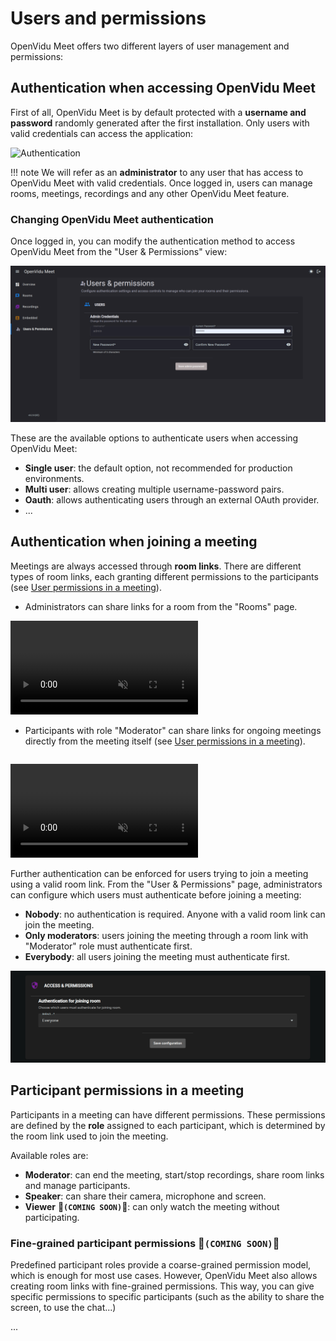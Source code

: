 # Users and permissions

OpenVidu Meet offers two different layers of user management and permissions:

## Authentication when accessing OpenVidu Meet

First of all, OpenVidu Meet is by default protected with a **username and password** randomly generated after the first installation. Only users with valid credentials can access the application:

![Authentication](../../../assets/images/meet/users-and-permissions/login.png)

!!! note
    We will refer as an **administrator** to any user that has access to OpenVidu Meet with valid credentials. Once logged in, users can manage rooms, meetings, recordings and any other OpenVidu Meet feature.

### Changing OpenVidu Meet authentication

Once logged in, you can modify the authentication method to access OpenVidu Meet from the "User & Permissions" view:

![Change authentication](../../../assets/images/meet/users-and-permissions/change-authentication.png)

These are the available options to authenticate users when accessing OpenVidu Meet:

- **Single user**: the default option, not recommended for production environments.
- **Multi user**: allows creating multiple username-password pairs.
- **Oauth**: allows authenticating users through an external OAuth provider.
- ...

## Authentication when joining a meeting

Meetings are always accessed through **room links**. There are different types of room links, each granting different permissions to the participants (see [User permissions in a meeting](#user-permissions-in-a-meeting)).

- Administrators can share links for a room from the "Rooms" page.

<video class="round-corners" src="../../../assets/videos/meet/share-room-link-from-console.mp4" defer muted playsinline autoplay loop async></video>

- Participants with role "Moderator" can share links for ongoing meetings directly from the meeting itself (see [User permissions in a meeting](#user-permissions-in-a-meeting)).

<video class="round-corners" src="../../../assets/videos/meet/meet-share-link.mp4" defer muted playsinline autoplay loop async style="margin-top: 1em"></video>

Further authentication can be enforced for users trying to join a meeting using a valid room link. From the "User & Permissions" page, administrators can configure which users must authenticate before joining a meeting:

- **Nobody**: no authentication is required. Anyone with a valid room link can join the meeting.
- **Only moderators**: users joining the meeting through a room link with "Moderator" role must authenticate first.
- **Everybody**: all users joining the meeting must authenticate first.

![Authentication when joining a meeting](../../../assets/images/meet/users-and-permissions/authentication-to-join-meeting.png)

## Participant permissions in a meeting

Participants in a meeting can have different permissions. These permissions are defined by the **role** assigned to each participant, which is determined by the room link used to join the meeting.

Available roles are:

- **Moderator**: can end the meeting, start/stop recordings, share room links and manage participants.
- **Speaker**: can share their camera, microphone and screen.
- **Viewer** **:hammer:`(COMING SOON)`:hammer:**: can only watch the meeting without participating.

### Fine-grained participant permissions **:hammer:`(COMING SOON)`:hammer:**

Predefined participant roles provide a coarse-grained permission model, which is enough for most use cases. However, OpenVidu Meet also allows creating room links with fine-grained permissions. This way, you can give specific permissions to specific participants (such as the ability to share the screen, to use the chat...)

...